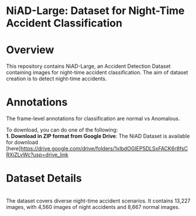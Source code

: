 # NiAD-Large: Dataset for Night-Time Accident Classification

# Overview
This repository contains NiAD-Large, an Accident Detection Dataset containing images for night-time accident classification. 
The aim of dataset creation is to detect night-time accidents.

# Annotations
The frame-level annotations for classification are normal vs Anomalous. 

To download, you can do one of the following:
<br /> **1.   Download in ZIP format from Google Drive**: The NiAD Dataset is available for download [here]https://drive.google.com/drive/folders/1xlbdOGIEP5DLSxFACK6r8fsCRXiZLvWc?usp=drive_link
# Dataset Details
<br /> The dataset covers diverse night-time accident scenarios. It contains 13,227 images, with 4,560 images of night accidents and 8,667 normal images.

